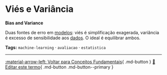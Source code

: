 # Viés e Variância

**Bias and Variance**

Duas fontes de erro em [modelos](../conceitos-fundamentais/modelo.md): viés é simplificação exagerada, variância é excesso de sensibilidade aos [dados](../conceitos-fundamentais/dados.md). O ideal é equilibrar ambos.


**Tags:** `machine-learning` · `avaliacao` · `estatistica`

---

[:material-arrow-left: Voltar para Conceitos Fundamentais](index.md){ .md-button }
[📝 Editar este termo](https://github.com/seu-usuario/glossario-ia/edit/main/glossario.yaml){ .md-button .md-button--primary }
